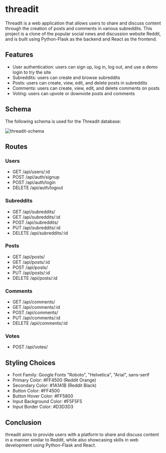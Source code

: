 # threadit

Threadit is a web application that allows users to share and discuss content through the creation of posts and comments in various subreddits. This project is a clone of the popular social news and discussion website Reddit, and is built using Python-Flask as the backend and React as the frontend.

## Features

* User authentication: users can sign up, log in, log out, and use a demo login to try the site
* Subreddits: users can create and browse subreddits
* Posts: users can create, view, edit, and delete posts in subreddits
* Comments: users can create, view, edit, and delete comments on posts
* Voting: users can upvote or downvote posts and comments

## Schema

The following schema is used for the Threadit database:

![threadit-schema](https://user-images.githubusercontent.com/47682357/226483795-5fd61572-04f9-4bea-8b45-03165e647c2b.png)


## Routes

### Users
* GET /api/users/:id
* POST /api/auth/signup
* POST /api/auth/login
* DELETE /api/auth/logout

### Subreddits
* GET /api/subreddits/
* GET /api/subreddits/:id
* POST /api/subreddits/
* PUT /api/subreddits/:id
* DELETE /api/subreddits/:id

### Posts
* GET /api/posts/
* GET /api/posts/:id
* POST /api/posts/
* PUT /api/posts/:id
* DELETE /api/posts/:id

### Comments
* GET /api/comments/
* GET /api/comments/:id
* POST /api/comments/
* PUT /api/comments/:id
* DELETE /api/comments/:id

### Votes
* POST /api/votes/

## Styling Choices

* Font Family: Google Fonts "Roboto", "Helvetica", "Arial", sans-serif
* Primary Color: #FF4500 (Reddit Orange)
* Secondary Color: #1A1A1B (Reddit Black)
* Button Color: #FF4500
* Button Hover Color: #FF5800
* Input Background Color: #F5F5F5
* Input Border Color: #D3D3D3


## Conclusion
threadit aims to provide users with a platform to share and discuss content in a manner similar to Reddit, while also showcasing skills in web development using Python-Flask and React.
